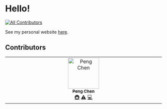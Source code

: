 # Hello!
<!-- ALL-CONTRIBUTORS-BADGE:START - Do not remove or modify this section -->
[![All Contributors](https://img.shields.io/badge/all_contributors-1-orange.svg?style=flat-square)](#contributors-)
<!-- ALL-CONTRIBUTORS-BADGE:END -->

See my personal website [here](https://chenpnn.github.io).

## Contributors

<!-- ALL-CONTRIBUTORS-LIST:START - Do not remove or modify this section -->
<!-- prettier-ignore-start -->
<!-- markdownlint-disable -->
<table>
  <tbody>
    <tr>
      <td align="center" valign="top" width="14.28%"><a href="https://github.com/chenpnn"><img src="https://avatars.githubusercontent.com/u/44487601?v=4?s=100" width="100px;" alt="Peng Chen"/><br /><sub><b>Peng Chen</b></sub></a><br /><a href="#infra-chenpnn" title="Infrastructure (Hosting, Build-Tools, etc)">🚇</a> <a href="https://github.com/chenpnn/chenpnn.github.io/commits?author=chenpnn" title="Tests">⚠️</a> <a href="https://github.com/chenpnn/chenpnn.github.io/commits?author=chenpnn" title="Code">💻</a></td>
    </tr>
  </tbody>
</table>

<!-- markdownlint-restore -->
<!-- prettier-ignore-end -->

<!-- ALL-CONTRIBUTORS-LIST:END -->
<!-- prettier-ignore-start -->
<!-- markdownlint-disable -->

<!-- markdownlint-restore -->
<!-- prettier-ignore-end -->

<!-- ALL-CONTRIBUTORS-LIST:END -->
